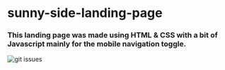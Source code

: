 # sunny-side-landing-page

### This landing page was made using HTML & CSS with a bit of Javascript mainly for the mobile navigation toggle. 

![git issues](https://user-images.githubusercontent.com/97234029/166503113-098f2a65-484e-47fa-b373-b6c3ada6af18.png)

